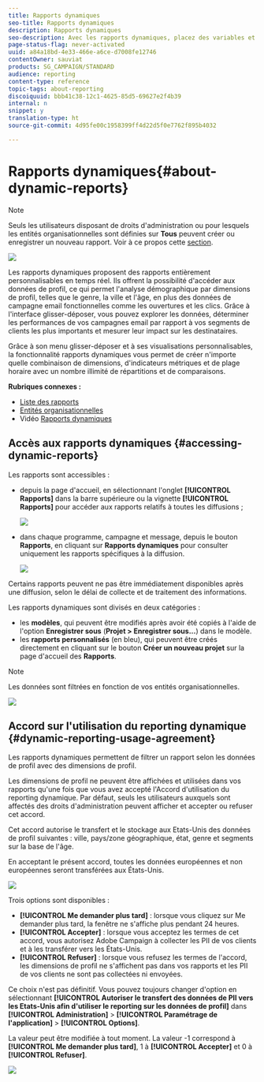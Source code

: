 ```yaml
---
title: Rapports dynamiques
seo-title: Rapports dynamiques
description: Rapports dynamiques
seo-description: Avec les rapports dynamiques, placez des variables et des dimensions dans votre environnement de forme libre et analysez les performances de vos campagnes.
page-status-flag: never-activated
uuid: a84a18bd-4e33-466e-a6ce-d7008fe12746
contentOwner: sauviat
products: SG_CAMPAIGN/STANDARD
audience: reporting
content-type: reference
topic-tags: about-reporting
discoiquuid: bbb41c38-12c1-4625-85d5-69627e2f4b39
internal: n
snippet: y
translation-type: ht
source-git-commit: 4d95fe00c1958399ff4d22d5f0e7762f895b4032

---
```



# Rapports dynamiques{#about-dynamic-reports}

>[!NOTE]
>
>Seuls les utilisateurs disposant de droits d'administration ou pour lesquels les entités organisationnelles sont définies sur **Tous** peuvent créer ou enregistrer un nouveau rapport. Voir à ce propos cette [section](../../administration/using/users-management.md).

![](assets/dynamic_report_intro.png)

Les rapports dynamiques proposent des rapports entièrement personnalisables en temps réel. Ils offrent la possibilité d'accéder aux données de profil, ce qui permet l'analyse démographique par dimensions de profil, telles que le genre, la ville et l'âge, en plus des données de campagne email fonctionnelles comme les ouvertures et les clics. Grâce à l'interface glisser-déposer, vous pouvez explorer les données, déterminer les performances de vos campagnes email par rapport à vos segments de clients les plus importants et mesurer leur impact sur les destinataires.

Grâce à son menu glisser-déposer et à ses visualisations personnalisables, la fonctionnalité rapports dynamiques vous permet de créer n'importe quelle combinaison de dimensions, d'indicateurs métriques et de plage horaire avec un nombre illimité de répartitions et de comparaisons.


**Rubriques connexes :**

* [Liste des rapports](../../reporting/using/defining-the-report-period.md)
* [Entités organisationnelles](../../administration/using/organizational-units.md)
* Vidéo [Rapports dynamiques](https://helpx.adobe.com/fr/campaign/kt/acs/using/acs-creating-a-dynamic-report-feature-video-use.html)

## Accès aux rapports dynamiques {#accessing-dynamic-reports}

Les rapports sont accessibles :

* depuis la page d'accueil, en sélectionnant l'onglet **[!UICONTROL Rapports]** dans la barre supérieure ou la vignette **[!UICONTROL Rapports]** pour accéder aux rapports relatifs à toutes les diffusions ;

   ![](assets/campaign_reports_access.png)

* dans chaque programme, campagne et message, depuis le bouton **Rapports**, en cliquant sur **Rapports dynamiques** pour consulter uniquement les rapports spécifiques à la diffusion.

   ![](assets/campaign_reports_description.png)

Certains rapports peuvent ne pas être immédiatement disponibles après une diffusion, selon le délai de collecte et de traitement des informations.

Les rapports dynamiques sont divisés en deux catégories :

* les **modèles**, qui peuvent être modifiés après avoir été copiés à l'aide de l'option **Enregistrer sous** (**Projet &gt; Enregistrer sous...**) dans le modèle.
* les **rapports personnalisés** (en bleu), qui peuvent être créés directement en cliquant sur le bouton **Créer un nouveau projet** sur la page d'accueil des **Rapports**.

>[!NOTE]
>
>Les données sont filtrées en fonction de vos entités organisationnelles.

![](assets/dynamic_report_overview.png)


## Accord sur l'utilisation du reporting dynamique {#dynamic-reporting-usage-agreement}

Les rapports dynamiques permettent de filtrer un rapport selon les données de profil avec des dimensions de profil.

Les dimensions de profil ne peuvent être affichées et utilisées dans vos rapports qu'une fois que vous avez accepté l'Accord d'utilisation du reporting dynamique. Par défaut, seuls les utilisateurs auxquels sont affectés des droits d'administration peuvent afficher et accepter ou refuser cet accord.

Cet accord autorise le transfert et le stockage aux Etats-Unis des données de profil suivantes : ville, pays/zone géographique, état, genre et segments sur la base de l'âge.

En acceptant le présent accord, toutes les données européennes et non européennes seront transférées aux États-Unis.

![](assets/pii_window.png)

Trois options sont disponibles :

* **[!UICONTROL Me demander plus tard]** : lorsque vous cliquez sur Me demander plus tard, la fenêtre ne s'affiche plus pendant 24 heures.
* **[!UICONTROL Accepter]** : lorsque vous acceptez les termes de cet accord, vous autorisez Adobe Campaign à collecter les PII de vos clients et à les transférer vers les États-Unis.
* **[!UICONTROL Refuser]** : lorsque vous refusez les termes de l'accord, les dimensions de profil ne s'affichent pas dans vos rapports et les PII de vos clients ne sont pas collectées ni envoyées.

Ce choix n'est pas définitif. Vous pouvez toujours changer d'option en sélectionnant **[!UICONTROL Autoriser le transfert des données de PII vers les Etats-Unis afin d'utiliser le reporting sur les données de profil]** dans **[!UICONTROL Administration]** &gt; **[!UICONTROL Paramétrage de l'application]** &gt; **[!UICONTROL Options]**.

La valeur peut être modifiée à tout moment. La valeur -1 correspond à **[!UICONTROL Me demander plus tard]**, 1 à **[!UICONTROL Accepter]** et 0 à **[!UICONTROL Refuser]**.

![](assets/pii_window_2.png)

